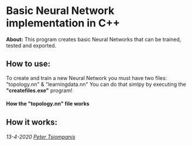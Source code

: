 # Basic Neural Network implementation in C++

**About:** This program creates basic Neural Networks that can be trained, tested and exported.
  

## How to use:
  To create and train a new Neural Network you must have two files: "topology.nn" & "learningdata.nn"
  You can do that simlpy by executing the **"createfiles.exe"** program!
  
#### How the "topology.nn" file works   



## How it works:





###### 13-4-2020 [Peter Tsiompanis](www.tsiompanis.com)
